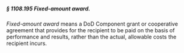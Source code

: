 ##### § 1108.195 Fixed-amount award. #####

*Fixed-amount award* means a DoD Component grant or cooperative agreement that provides for the recipient to be paid on the basis of performance and results, rather than the actual, allowable costs the recipient incurs.